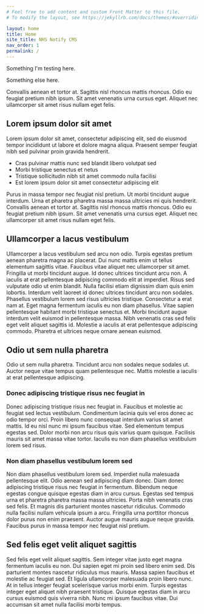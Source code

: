 ```yaml
---
# Feel free to add content and custom Front Matter to this file.
# To modify the layout, see https://jekyllrb.com/docs/themes/#overriding-theme-defaults

layout: home
title: Home
site_title: NHS Notify CMS
nav_order: 1
permalink: /
---
```


Something I'm testing here.

Something else here.

Convallis aenean et tortor at. Sagittis nisl rhoncus mattis rhoncus. Odio eu feugiat pretium nibh ipsum. Sit amet venenatis urna cursus eget. Aliquet nec ullamcorper sit amet risus nullam eget felis.

## Lorem ipsum dolor sit amet

Lorem ipsum dolor sit amet, consectetur adipiscing elit, sed do eiusmod tempor incididunt ut labore et dolore magna aliqua. Praesent semper feugiat nibh sed pulvinar proin gravida hendrerit.

- Cras pulvinar mattis nunc sed blandit libero volutpat sed
- Morbi tristique senectus et netus
- Tristique sollicitudin nibh sit amet commodo nulla facilisi
- Est lorem ipsum dolor sit amet consectetur adipiscing elit

Purus in massa tempor nec feugiat nisl pretium. Ut morbi tincidunt augue interdum. Urna et pharetra pharetra massa massa ultricies mi quis hendrerit. Convallis aenean et tortor at. Sagittis nisl rhoncus mattis rhoncus. Odio eu feugiat pretium nibh ipsum. Sit amet venenatis urna cursus eget. Aliquet nec ullamcorper sit amet risus nullam eget felis.

## Ullamcorper a lacus vestibulum

Ullamcorper a lacus vestibulum sed arcu non odio. Turpis egestas pretium aenean pharetra magna ac placerat. Dui nunc mattis enim ut tellus elementum sagittis vitae. Faucibus vitae aliquet nec ullamcorper sit amet. Fringilla ut morbi tincidunt augue. Id donec ultrices tincidunt arcu non. A iaculis at erat pellentesque adipiscing commodo elit at imperdiet. Risus sed vulputate odio ut enim blandit. Nulla facilisi etiam dignissim diam quis enim lobortis. Interdum velit laoreet id donec ultrices tincidunt arcu non sodales. Phasellus vestibulum lorem sed risus ultricies tristique. Consectetur a erat nam at. Eget magna fermentum iaculis eu non diam phasellus. Vitae sapien pellentesque habitant morbi tristique senectus et. Morbi tincidunt augue interdum velit euismod in pellentesque massa. Nibh venenatis cras sed felis eget velit aliquet sagittis id. Molestie a iaculis at erat pellentesque adipiscing commodo. Pharetra et ultrices neque ornare aenean euismod.

## Odio ut sem nulla pharetra

Odio ut sem nulla pharetra. Tincidunt arcu non sodales neque sodales ut. Auctor neque vitae tempus quam pellentesque nec. Mattis molestie a iaculis at erat pellentesque adipiscing.

### Donec adipiscing tristique risus nec feugiat in

Donec adipiscing tristique risus nec feugiat in. Faucibus et molestie ac feugiat sed lectus vestibulum. Condimentum lacinia quis vel eros donec ac odio tempor orci. Proin libero nunc consequat interdum varius sit amet mattis. Id eu nisl nunc mi ipsum faucibus vitae. Sed elementum tempus egestas sed. Dolor morbi non arcu risus quis varius quam quisque. Facilisis mauris sit amet massa vitae tortor. Iaculis eu non diam phasellus vestibulum lorem sed risus.

### Non diam phasellus vestibulum lorem sed

Non diam phasellus vestibulum lorem sed. Imperdiet nulla malesuada pellentesque elit. Odio aenean sed adipiscing diam donec. Diam donec adipiscing tristique risus nec feugiat in fermentum. Bibendum neque egestas congue quisque egestas diam in arcu cursus. Egestas sed tempus urna et pharetra pharetra massa massa ultricies. Porta nibh venenatis cras sed felis. Et magnis dis parturient montes nascetur ridiculus. Commodo nulla facilisi nullam vehicula ipsum a arcu. Fringilla urna porttitor rhoncus dolor purus non enim praesent. Auctor augue mauris augue neque gravida. Faucibus purus in massa tempor nec feugiat nisl pretium.

## Sed felis eget velit aliquet sagittis

Sed felis eget velit aliquet sagittis. Sem integer vitae justo eget magna fermentum iaculis eu non. Dui sapien eget mi proin sed libero enim sed. Dis parturient montes nascetur ridiculus mus mauris. Massa sapien faucibus et molestie ac feugiat sed. Et ligula ullamcorper malesuada proin libero nunc. At in tellus integer feugiat scelerisque varius morbi enim. Turpis egestas integer eget aliquet nibh praesent tristique. Quisque egestas diam in arcu cursus euismod quis viverra nibh. Nunc mi ipsum faucibus vitae. Dui accumsan sit amet nulla facilisi morbi tempus.
